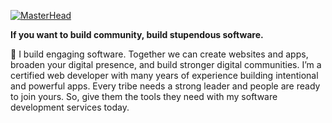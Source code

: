 [![MasterHead](https://stupendousweb.com/images/social.jpg)](https://stupendousweb.com)

**If you want to build community, build stupendous software.**

👋 I build engaging software. Together we can create websites and apps, broaden your digital presence, and build stronger digital communities. I’m a certified web developer with many years of experience building intentional and powerful apps. Every tribe needs a strong leader and people are ready to join yours. So, give them the tools they need with my software development services today.
